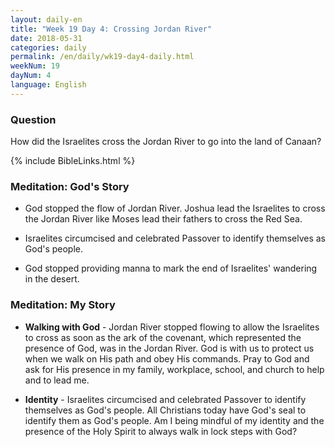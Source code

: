 ```yaml
---
layout: daily-en
title: "Week 19 Day 4: Crossing Jordan River"
date: 2018-05-31
categories: daily
permalink: /en/daily/wk19-day4-daily.html
weekNum: 19
dayNum: 4
language: English
---
```

### Question     
How did the Israelites cross the Jordan River to go into the land of Canaan?

{% include BibleLinks.html %} 

### Meditation: God's Story   
+ God stopped the flow of Jordan River. Joshua lead the Israelites to cross the Jordan River like Moses lead their fathers to cross the Red Sea. 

+ Israelites circumcised and celebrated Passover to identify themselves as God's people. 

+ God stopped providing manna to mark the end of Israelites' wandering in the desert. 

### Meditation: My Story   
+ **Walking with God** - Jordan River stopped flowing to allow the Israelites to cross as soon as the ark of the covenant, which represented the presence of God, was in the Jordan River. God is with us to protect us when we walk on His path and obey His commands. Pray to God and ask for His presence in my family, workplace, school, and church to help and to lead me. 

+ **Identity** - Israelites circumcised and celebrated Passover to identify themselves as God's people. All Christians today have God's seal to identify them as God's people. Am I being mindful of my identity and the presence of the Holy Spirit to always walk in lock steps with God? 

